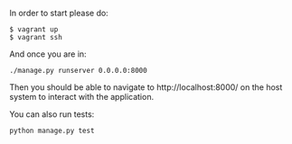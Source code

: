 In order to start please do:

```
$ vagrant up
$ vagrant ssh
```

And once you are in:

```
./manage.py runserver 0.0.0.0:8000
```

Then you should be able to navigate to http://localhost:8000/ on the host system to interact with the application.

You can also run tests:

```
python manage.py test
```